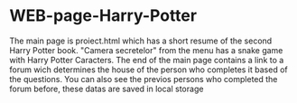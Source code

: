 # WEB-page-Harry-Potter
The main page is proiect.html which has a short resume of the second Harry Potter book.
"Camera secretelor" from the menu has a snake game with Harry Potter Caracters.
The end of the main page contains a link to a forum wich determines the house of the person who completes it based of the questions.
You can also see the previos persons who completed the forum before, these datas are saved in local storage
